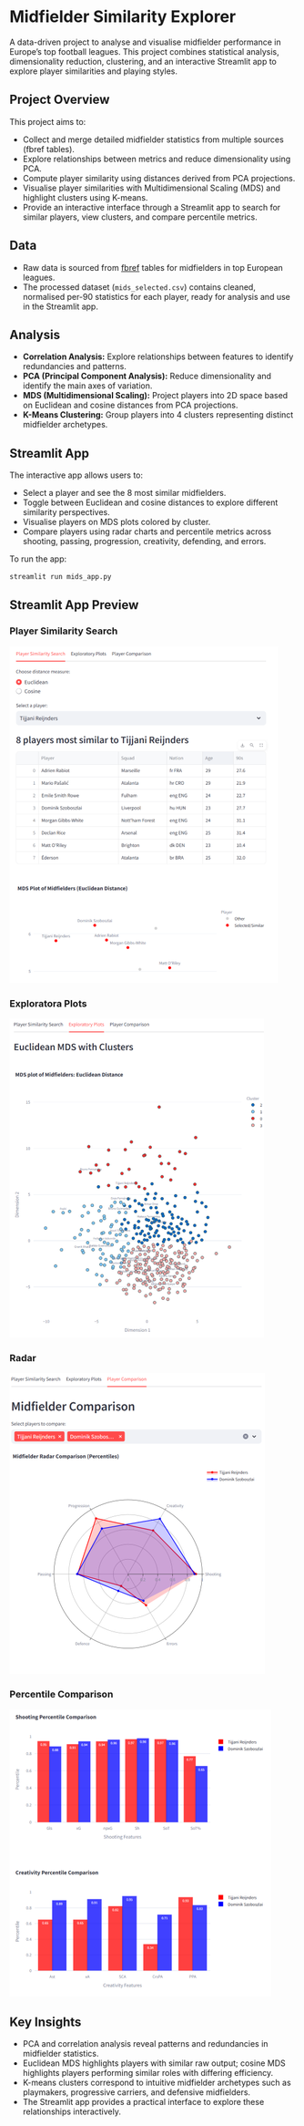 # Midfielder Similarity Explorer

A data-driven project to analyse and visualise midfielder performance in Europe’s top football leagues. This project combines statistical analysis, dimensionality reduction, clustering, and an interactive Streamlit app to explore player similarities and playing styles.

## Project Overview

This project aims to:

* Collect and merge detailed midfielder statistics from multiple sources (fbref tables).
* Explore relationships between metrics and reduce dimensionality using PCA.
* Compute player similarity using distances derived from PCA projections.
* Visualise player similarities with Multidimensional Scaling (MDS) and highlight clusters using K-means.
* Provide an interactive interface through a Streamlit app to search for similar players, view clusters, and compare percentile metrics.

## Data

* Raw data is sourced from [fbref](https://fbref.com/) tables for midfielders in top European leagues.
* The processed dataset (`mids_selected.csv`) contains cleaned, normalised per-90 statistics for each player, ready for analysis and use in the Streamlit app.

## Analysis

* **Correlation Analysis:** Explore relationships between features to identify redundancies and patterns.
* **PCA (Principal Component Analysis):** Reduce dimensionality and identify the main axes of variation.
* **MDS (Multidimensional Scaling):** Project players into 2D space based on Euclidean and cosine distances from PCA projections.
* **K-Means Clustering:** Group players into 4 clusters representing distinct midfielder archetypes.

## Streamlit App

The interactive app allows users to:

* Select a player and see the 8 most similar midfielders.
* Toggle between Euclidean and cosine distances to explore different similarity perspectives.
* Visualise players on MDS plots colored by cluster.
* Compare players using radar charts and percentile metrics across shooting, passing, progression, creativity, defending, and errors.

To run the app:

```bash
streamlit run mids_app.py
```

## Streamlit App Preview

### Player Similarity Search
![Similarity](streamlit_ss/mids_app_1.png)

### Exploratora Plots
![MDS](streamlit_ss/mids_app_2.png)

### Radar
![Radar](streamlit_ss/mids_app_3.png)

### Percentile Comparison
![PC](streamlit_ss/mids_app_4.png)

## Key Insights

* PCA and correlation analysis reveal patterns and redundancies in midfielder statistics.
* Euclidean MDS highlights players with similar raw output; cosine MDS highlights players performing similar roles with differing efficiency.
* K-means clusters correspond to intuitive midfielder archetypes such as playmakers, progressive carriers, and defensive midfielders.
* The Streamlit app provides a practical interface to explore these relationships interactively.
